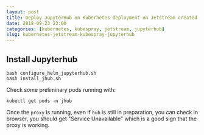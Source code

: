 ```yaml
---
layout: post
title: Deploy JupyterHub on Kubernetes deployment on Jetstream created with Kubespray 3/3
date: 2018-09-23 23:00
categories: [kubernetes, kubespray, jetstream, jupyterhub]
slug: kubernetes-jetstream-kubespray-jupyterhub
---
```


## Install Jupyterhub

    bash configure_helm_jupyterhub.sh
    bash install_jhub.sh

Check some preliminary pods running with:

    kubectl get pods -n jhub

Once the `proxy` is running, even if `hub` is still in preparation, you can check
in browser, you should get "Service Unavailable" which is a good sign that
the proxy is working.

